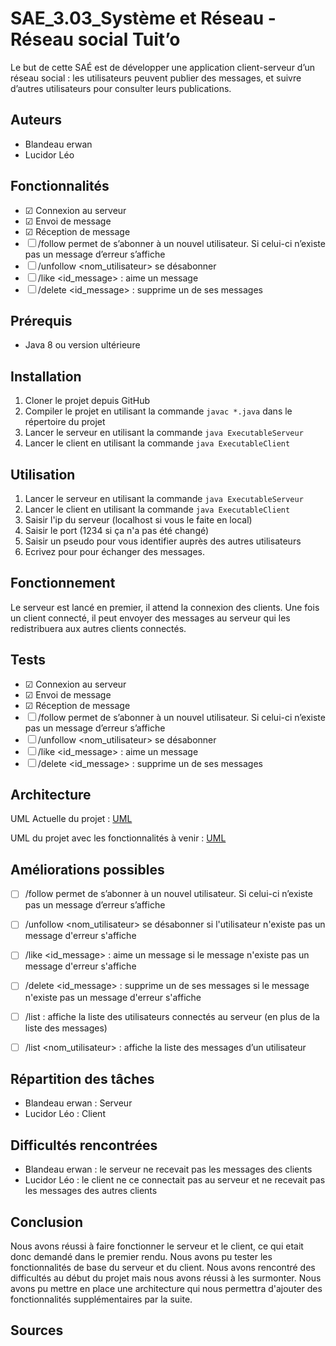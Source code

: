 # SAE_3.03_Système et Réseau - Réseau social Tuit’o

Le but de cette SAÉ est de développer une application client-serveur d’un réseau social : les utilisateurs peuvent publier des messages, et suivre d’autres utilisateurs pour consulter leurs publications.

## Auteurs
- Blandeau erwan
- Lucidor Léo

## Fonctionnalités
- &#9745; Connexion au serveur
- &#9745; Envoi de message
- &#9745; Réception de message
- &#9744; /follow <nom utilisateur> permet de s’abonner à un nouvel utilisateur. Si celui-ci
n’existe pas un message d’erreur s’affiche
- &#9744; /unfollow <nom_utilisateur> se désabonner
- &#9744; /like <id_message> : aime un message
- &#9744; /delete <id_message> : supprime un de ses messages

## Prérequis
- Java 8 ou version ultérieure

## Installation
1. Cloner le projet depuis GitHub
2. Compiler le projet en utilisant la commande `javac *.java` dans le répertoire du projet
3. Lancer le serveur en utilisant la commande `java ExecutableServeur`
4. Lancer le client en utilisant la commande `java ExecutableClient`

## Utilisation
1. Lancer le serveur en utilisant la commande `java ExecutableServeur`
2. Lancer le client en utilisant la commande `java ExecutableClient`
3. Saisir l'ip du serveur (localhost si vous le faite en local)
4. Saisir le port (1234 si ça n'a pas été changé)
5. Saisir un pseudo pour vous identifier auprès des autres utilisateurs
6. Ecrivez pour pour échanger des messages.

## Fonctionnement
Le serveur est lancé en premier, il attend la connexion des clients. Une fois un client connecté, il peut envoyer des messages au serveur qui les redistribuera aux autres clients connectés.

## Tests

- &#9745; Connexion au serveur
- &#9745; Envoi de message
- &#9745; Réception de message
- &#9744; /follow <nom utilisateur> permet de s’abonner à un nouvel utilisateur. Si celui-ci
n’existe pas un message d’erreur s’affiche
- &#9744; /unfollow <nom_utilisateur> se désabonner
- &#9744; /like <id_message> : aime un message
- &#9744; /delete <id_message> : supprime un de ses messages


## Architecture

UML Actuelle du projet : [UML](./uml/Diagramme_actuelle.png)

UML du projet avec les fonctionnalités à venir : [UML](./uml/Diagramme_future.png)

## Améliorations possibles
- &#9744; /follow <nom utilisateur> permet de s’abonner à un nouvel utilisateur. Si celui-ci n’existe pas un message d’erreur s’affiche

- &#9744; /unfollow <nom_utilisateur> se désabonner si l'utilisateur n'existe pas un message d'erreur s'affiche

- &#9744; /like <id_message> : aime un message si le message n'existe pas un message d'erreur s'affiche

- &#9744; /delete <id_message> : supprime un de ses messages si le message n'existe pas un message d'erreur s'affiche

- &#9744; /list : affiche la liste des utilisateurs connectés au serveur (en plus de la liste des messages)

- &#9744; /list <nom_utilisateur> : affiche la liste des messages d’un utilisateur


## Répartition des tâches
- Blandeau erwan : Serveur
- Lucidor Léo : Client

## Difficultés rencontrées
- Blandeau erwan : le serveur ne recevait pas les messages des clients
- Lucidor Léo : le client ne ce connectait pas au serveur et ne recevait pas les messages des autres clients

## Conclusion
Nous avons réussi à faire fonctionner le serveur et le client, ce qui etait donc demandé dans le premier rendu. Nous avons pu tester les fonctionnalités de base du serveur et du client. Nous avons rencontré des difficultés au début du projet mais nous avons réussi à les surmonter. Nous avons pu mettre en place une architecture qui nous permettra d'ajouter des fonctionnalités supplémentaires par la suite.

## Sources



